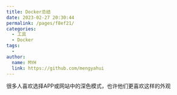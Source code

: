 ```yaml
---
title: Docker总结
date: 2023-02-27 20:30:44
permalink: /pages/f8ef21/
categories:
  - 工具
  - Docker
tags:
  - 
author: 
  name: MYH
  link: https://github.com/mengyahui
---
```


很多人喜欢选择APP或网站中的深色模式，也许他们更喜欢这样的外观
<!--more-->
